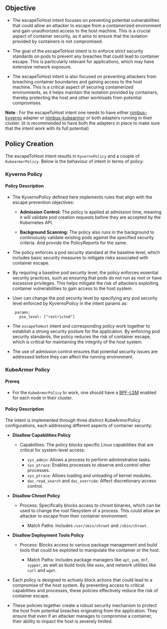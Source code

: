 ## Objective

- The escapeToHost intent focuses on preventing potential vulnerabilities that could allow an attacker to escape from a containerized environment and gain unauthorized access to the host machine. This is a crucial aspect of container security, as it aims to ensure that the isolation provided by containers is not compromised.

- The goal of the escapeToHost intent is to enforce strict security standards on pods to prevent any breaches that could lead to container escape. This is particularly relevant for applications, which may have extensive network exposure.

- The escapeToHost intent is also focused on preventing attackers from breaching container boundaries and gaining access to the host machine. This is a critical aspect of securing containerized environments, as it helps maintain the isolation provided by containers, thereby protecting the host and other workloads from potential compromises.

**Note** : For the escapeToHost intent one needs to have either [nimbus-kyverno](../../deployments/nimbus-kyverno/.Readme.md) adapter or [nimbus-kubearmor](../../deployments/nimbus-kubrarmor/Readme.md) or both adapters running in their cluster. (it is recommended to have both the adapters in place to make sure that the intent work with its full potential)

## Policy Creation

The escapeToHost intent results in `KyvernoPolicy` and a couple of `KubearmorPolicy`. Below is the behaviour of intent in terms of policy: 

### Kyverno Policy

#### Policy Description

- The KyvernoPolicy defined here implements rules that align with the escape prevention objectives:

    - **Admission Control:** The policy is applied at admission time, meaning it will validate pod creation requests before they are accepted by the Kubernetes API.

    - **Background Scanning:** The policy also runs in the background to continuously validate existing pods against the specified security criteria. And provide the PolicyReports for the same.

- The policy enforces a pod security standard at the baseline level, which includes basic security measures to mitigate risks associated with container escape.

- By requiring a baseline pod security level, the policy enforces essential security practices, such as ensuring that pods do not run as root or have excessive privileges. This helps mitigate the risk of attackers exploiting container vulnerabilities to gain access to the host system.

- User can change the pod security level by specifying any pod security level enforced by KyvernoPolicy in the intent params as:

   ```
    params:
      psa_level: ["restricted"]
   ```

- The `escapeToHost` intent and corresponding policy work together to establish a strong security posture for the application. By enforcing pod security standards, the policy reduces the risk of container escape, which is critical for maintaining the integrity of the host system.


- The use of admission control ensures that potential security issues are addressed before they can affect the running environment.


### KubeArmor Policy

#### Prereq

- For the `KubeArmorPolicy` to work, one should have a [BPF-LSM](https://github.com/kubearmor/KubeArmor/blob/main/getting-started/FAQ.md#checking-and-enabling-support-for-bpf-lsm) enabled for each node in their cluster.


#### Policy Description

 The intent is implemented through three distinct KubeArmorPolicy configurations, each addressing different aspects of container security:

 - **Disallow Capabilities Policy**

    - Capabilities: The policy blocks specific Linux capabilities that are critical for system-level access:

        - `sys_admin`: Allows a process to perform administrative tasks.
        - `sys_ptrace`: Enables processes to observe and control other processes.
        - `sys_ptrace`: Allows loading and unloading of kernel modules.
        - `dac_read_search` and `dac_override`: Affect discretionary access control.

- **Disallow Chroot Policy**

    - Process: Specifically blocks access to chroot binaries, which can be used to change the root filesystem of a process. This could allow an attacker to escape from their container environment.

        - Match Paths: Includes `/usr/sbin/chroot` and `/sbin/chroot`.

- **Disallow Deployment Tools Policy**

    - Process: Blocks access to various package management and build tools that could be exploited to manipulate the container or the host.
    
        - Match Paths: Includes package managers like `apt`, `yum`, `dnf`, `zypper`, as well as build tools like `make`, and network utilities like `curl` and `wget`.


- Each policy is designed to actively block actions that could lead to a compromise of the host system. By preventing access to critical capabilities and processes, these policies effectively reduce the risk of container escape.

- These policies together create a robust security mechanism to protect the host from potential breaches originating from the application. They ensure that even if an attacker manages to compromise a container, their ability to impact the host is severely limited.
